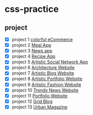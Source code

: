 # css-practice

## project

- [x] project 1 [colorful eCommerce](https://m4xo8z95xy.codesandbox.io/)
- [x] project 2 [Meal App](https://53m4nqz794.codesandbox.io/)
- [x] project 3 [News app](https://o4q10q1nr5.codesandbox.io/)
- [x] project 4 [Recipe App](https://3r7m4q6km6.codesandbox.io/)
- [x] project 5 [Artistic Social Network App](https://84q85l3nyj.codesandbox.io/)
- [x] project 6 [Architecture Website](https://m3m260yrx9.codesandbox.io/)
- [x] project 7 [Artistic Blog Website](https://jzlwol94lw.codesandbox.io/#)
- [x] project 8 [Artistic Portfolio Website](https://q94xjnmpww.codesandbox.io/)
- [x] project 9 [Artistic Fashion Website](https://0o269p67yv.codesandbox.io/)
- [x] project 10 [Trendy News Website](https://l5p2y9okqq.codesandbox.io/)
- [x] project 11 [Portfolio Website](https://20o1xlyxmy.codesandbox.io/)
- [x] project 12 [Grid Blog](https://2v73oqv2q0.codesandbox.io/)
- [x] project 13 [Urban Magazine](https://nr1kn9jv4j.codesandbox.io/)
